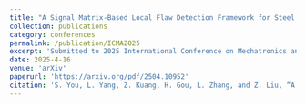 ```yaml
---
title: "A Signal Matrix-Based Local Flaw Detection Framework for Steel Wire Ropes Using Convolutional Neural Networks"
collection: publications
category: conferences
permalink: /publication/ICMA2025
excerpt: 'Submitted to 2025 International Conference on Mechatronics and Automation (ICMA 2025)'
date: 2025-4-16
venue: 'arXiv'
paperurl: 'https://arxiv.org/pdf/2504.10952'
citation: 'S. You, L. Yang, Z. Kuang, H. Gou, L. Zhang, and Z. Liu, “A Signal Matrix-Based Local Flaw Detection Framework for Steel Wire Ropes Using Convolutional Neural Networks,” arXiv.org, 2025. https://arxiv.org/abs/2504.10952 '
---
```

